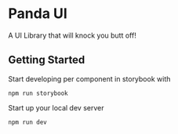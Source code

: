 # Panda UI

A UI Library that will knock you butt off!

## Getting Started

Start developing per component in storybook with

`npm run storybook`

Start up your local dev server

`npm run dev`
